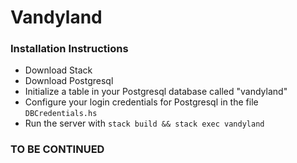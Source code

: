 Vandyland
===============

### Installation Instructions

  * Download Stack
  * Download Postgresql
  * Initialize a table in your Postgresql database called "vandyland"
  * Configure your login credentials for Postgresql in the file `DBCredentials.hs`
  * Run the server with `stack build && stack exec vandyland`

### TO BE CONTINUED

